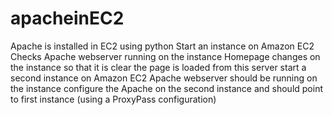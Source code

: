 apacheinEC2
===========

Apache is installed in EC2 using python
Start an instance on Amazon EC2
Checks Apache webserver running on the instance
Homepage changes on the instance so that it is clear the page is loaded from this server
start a second instance on Amazon EC2
Apache webserver should be running on the instance
configure the Apache on the second instance and should point to first instance (using a ProxyPass configuration)
